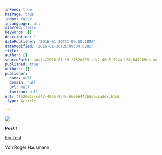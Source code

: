 ```yaml
---
inFeed: true
hasPage: true
inNav: false
inLanguage: null
starred: false
keywords: []
description: ''
datePublished: '2016-01-30T21:09:50.189Z'
dateModified: '2016-01-30T21:09:34.628Z'
title: ''
author: []
sourcePath: _posts/2016-01-30-f152d015-cd42-40a5-924a-b60e644265eb.md
published: true
authors: []
publisher:
  name: null
  domain: null
  url: null
  favicon: null
url: f152d015-cd42-40a5-924a-b60e644265eb/index.html
_type: Article

---
```

![](https://the-grid-user-content.s3-us-west-2.amazonaws.com/7705d06e-70bc-4af0-b5d0-033461d68e46.jpg)

**Post 1**

[Ein Test][0]

Von Roger Hausmann

[0]: www.schreibwerkstatt.ch